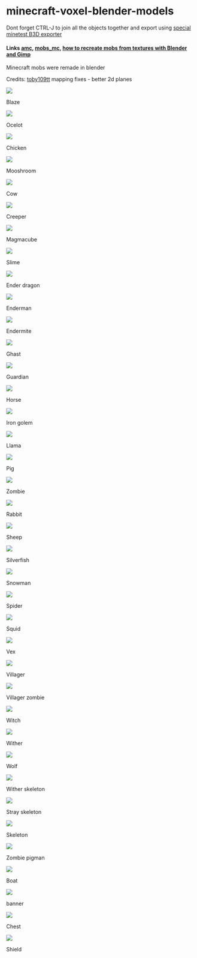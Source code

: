 # minecraft-voxel-blender-models
Dont forget CTRL-J to join all the objects together and export using [special minetest B3D exporter](https://github.com/minetest/B3Dexport)

#### Links [amc](https://github.com/22i/amc), [mobs_mc](https://github.com/maikerumine/mobs_mc), [how to recreate mobs from textures with Blender and Gimp](http://imgur.com/a/Iqg88)

Minecraft mobs were remade in blender

Credits:
[toby109tt](https://github.com/tobyplowy) mapping fixes - better 2d planes

<img src="http://i.imgur.com/sDrPv0I.png">

Blaze

<img src="http://i.imgur.com/Dy5kBOG.png">

Ocelot

<img src="http://i.imgur.com/YVcE6Y6.png">

Chicken

<img src="http://i.imgur.com/zvGBYsv.png">

Mooshroom

<img src="http://i.imgur.com/OzjxrTu.png">

Cow

<img src="http://i.imgur.com/fFT81H5.png">

Creeper

<img src="http://i.imgur.com/kPo9syY.png">

Magmacube

<img src="http://i.imgur.com/gxubcHM.png">

Slime

<img src="http://i.imgur.com/R8z1H7M.png">

Ender dragon

<img src="http://i.imgur.com/VjBb13j.png">

Enderman

<img src="http://i.imgur.com/v4QCDxn.png">

Endermite

<img src="http://i.imgur.com/7R2pwBw.png">

Ghast

<img src="http://i.imgur.com/bOj1opZ.png">

Guardian

<img src="http://i.imgur.com/fZ2r66l.png">

Horse

<img src="http://i.imgur.com/MIIVFyn.png">

Iron golem

<img src="http://i.imgur.com/sbwG042.png">

Llama

<img src="http://i.imgur.com/2EvdYiI.png">

Pig

<img src="http://i.imgur.com/k3bLbHk.png">

Zombie

<img src="http://i.imgur.com/ZOgPRz6.png">

Rabbit

<img src="http://i.imgur.com/YDu8XGC.png">

Sheep

<img src="http://i.imgur.com/MU8qCaZ.png">

Silverfish

<img src="http://i.imgur.com/YY2I8g6.png">

Snowman

<img src="http://i.imgur.com/qhiqfBd.png">

Spider

<img src="http://i.imgur.com/OIXdFBW.png">

Squid

<img src="http://i.imgur.com/LHpRD6p.png">

Vex

<img src="http://i.imgur.com/1vyZ8Wq.png">

Villager

<img src="http://i.imgur.com/FnMLwOV.png">

Villager zombie

<img src="http://i.imgur.com/Gw1pVhB.png">

Witch

<img src="http://i.imgur.com/1Ei2yAn.png">

Wither

<img src="http://i.imgur.com/uRbCgIY.png">

Wolf

<img src="http://i.imgur.com/IwI4aRc.png">

Wither skeleton

<img src="http://i.imgur.com/aQC92qw.png">

Stray skeleton

<img src="http://i.imgur.com/61TLenX.png">

Skeleton

<img src="http://i.imgur.com/NkZZudF.png">

Zombie pigman

<img src="http://i.imgur.com/ZxgQDMQ.png">

Boat

<img src="http://i.imgur.com/XjDWqK7.png">

banner

<img src="http://i.imgur.com/sY0uuGo.png">

Chest

<img src="http://i.imgur.com/o2vYrbB.png">

Shield 
